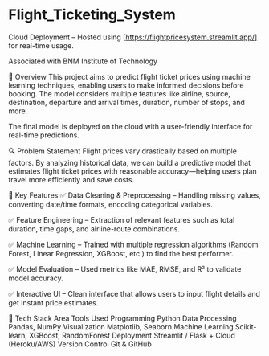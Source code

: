 # Flight_Ticketing_System
 Cloud Deployment – Hosted using [https://flightpricesystem.streamlit.app/] for real-time usage.

Associated with BNM Institute of Technology

🚀 Overview
This project aims to predict flight ticket prices using machine learning techniques, enabling users to make informed decisions before booking. The model considers multiple features like airline, source, destination, departure and arrival times, duration, number of stops, and more.

The final model is deployed on the cloud with a user-friendly interface for real-time predictions.

🔍 Problem Statement
Flight prices vary drastically based on multiple factors. By analyzing historical data, we can build a predictive model that estimates flight ticket prices with reasonable accuracy—helping users plan travel more efficiently and save costs.

🌟 Key Features
✅ Data Cleaning & Preprocessing – Handling missing values, converting date/time formats, encoding categorical variables.

✅ Feature Engineering – Extraction of relevant features such as total duration, time gaps, and airline-route combinations.

✅ Machine Learning – Trained with multiple regression algorithms (Random Forest, Linear Regression, XGBoost, etc.) to find the best performer.

✅ Model Evaluation – Used metrics like MAE, RMSE, and R² to validate model accuracy.

✅ Interactive UI – Clean interface that allows users to input flight details and get instant price estimates.

🧰 Tech Stack
Area	Tools Used
Programming	Python
Data Processing	Pandas, NumPy
Visualization	Matplotlib, Seaborn
Machine Learning	Scikit-learn, XGBoost, RandomForest
Deployment	Streamlit / Flask + Cloud (Heroku/AWS)
Version Control	Git & GitHub
